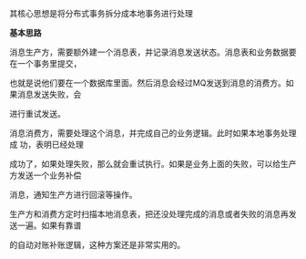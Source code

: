 其核心思想是将分布式事务拆分成本地事务进行处理



**基本思路**

消息生产方，需要额外建一个消息表，并记录消息发送状态。消息表和业务数据要在一个事务里提交，

也就是说他们要在一个数据库里面。然后消息会经过MQ发送到消息的消费方。如果消息发送失败，会

进行重试发送。



消息消费方，需要处理这个消息，并完成自己的业务逻辑。此时如果本地事务处理成 功，表明已经处理

成功了，如果处理失败，那么就会重试执行。如果是业务上面的失败，可以给生产方发送一个业务补偿

消息，通知生产方进行回滚等操作。



生产方和消费方定时扫描本地消息表，把还没处理完成的消息或者失败的消息再发送一遍。如果有靠谱

的自动对账补账逻辑，这种方案还是非常实用的。